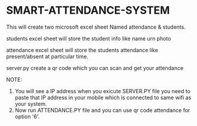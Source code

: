 # SMART-ATTENDANCE-SYSTEM


This will create two microsoft excel sheet Named attendance & students.

students excel sheet will store the student info like name urn photo

attendance excel sheet will store the students attendance like present/absent at particular time.

server.py create a qr code which you can scan and get your attendance

NOTE:
1. You will see a IP address when you exicute SERVER.PY file you need to paste that IP address in your mobile which is connected to same wifi as your system.
2. Now run ATTENDANCE.PY file and you can use qr code attendance for option '6'.
